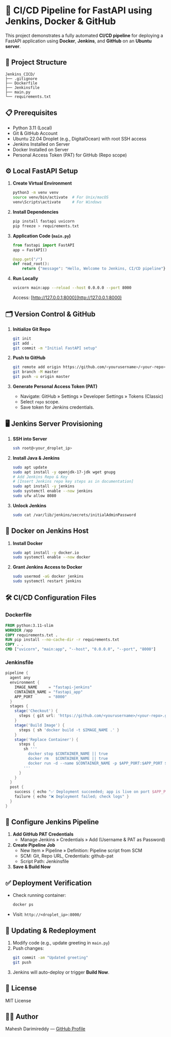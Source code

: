 
# 🚀 CI/CD Pipeline for FastAPI using Jenkins, Docker & GitHub

This project demonstrates a fully automated **CI/CD pipeline** for deploying a FastAPI application using **Docker**, **Jenkins**, and **GitHub** on an **Ubuntu server**.

## 📂 Project Structure
```
Jenkins_CICD/
├── .gitignore
├── Dockerfile
├── Jenkinsfile
├── main.py
└── requirements.txt
```

## 📋 Prerequisites
- Python 3.11 (Local)
- Git & GitHub Account
- Ubuntu 22.04 Droplet (e.g., DigitalOcean) with root SSH access
- Jenkins Installed on Server
- Docker Installed on Server
- Personal Access Token (PAT) for GitHub (Repo scope)

## ⚙️ Local FastAPI Setup
1. **Create Virtual Environment**
    ```bash
    python3 -m venv venv
    source venv/bin/activate  # For Unix/macOS
    venv\Scripts\activate     # For Windows
    ```

2. **Install Dependencies**
    ```bash
    pip install fastapi uvicorn
    pip freeze > requirements.txt
    ```

3. **Application Code (`main.py`)**
    ```python
    from fastapi import FastAPI
    app = FastAPI()

    @app.get("/")
    def read_root():
        return {"message": "Hello, Welcome to Jenkins, CI/CD pipeline"}
    ```

4. **Run Locally**
    ```bash
    uvicorn main:app --reload --host 0.0.0.0 --port 8000
    ```
    Access: [http://127.0.0.1:8000](http://127.0.0.1:8000)

## 🗂️ Version Control & GitHub
1. **Initialize Git Repo**
    ```bash
    git init
    git add .
    git commit -m "Initial FastAPI setup"
    ```

2. **Push to GitHub**
    ```bash
    git remote add origin https://github.com/<yourusername>/<your-repo>.git
    git branch -M master
    git push -u origin master
    ```

3. **Generate Personal Access Token (PAT)**
    - Navigate: GitHub » Settings » Developer Settings » Tokens (Classic)
    - Select `repo` scope.
    - Save token for Jenkins credentials.

## 🖥️ Jenkins Server Provisioning
1. **SSH into Server**
    ```bash
    ssh root@<your_droplet_ip>
    ```

2. **Install Java & Jenkins**
    ```bash
    sudo apt update
    sudo apt install -y openjdk-17-jdk wget gnupg
    # Add Jenkins Repo & Key
    # [Insert Jenkins repo key steps as in documentation]
    sudo apt install -y jenkins
    sudo systemctl enable --now jenkins
    sudo ufw allow 8080
    ```

3. **Unlock Jenkins**
    ```bash
    sudo cat /var/lib/jenkins/secrets/initialAdminPassword
    ```

## 🐳 Docker on Jenkins Host
1. **Install Docker**
    ```bash
    sudo apt install -y docker.io
    sudo systemctl enable --now docker
    ```

2. **Grant Jenkins Access to Docker**
    ```bash
    sudo usermod -aG docker jenkins
    sudo systemctl restart jenkins
    ```

## 🛠️ CI/CD Configuration Files
### Dockerfile
```Dockerfile
FROM python:3.11-slim
WORKDIR /app
COPY requirements.txt .
RUN pip install --no-cache-dir -r requirements.txt
COPY . .
CMD ["uvicorn", "main:app", "--host", "0.0.0.0", "--port", "8000"]
```

### Jenkinsfile
```groovy
pipeline {
  agent any
  environment {
    IMAGE_NAME     = "fastapi-jenkins"
    CONTAINER_NAME = "fastapi_app"
    APP_PORT       = "8000"
  }
  stages {
    stage('Checkout') {
      steps { git url: 'https://github.com/<yourusername>/<your-repo>.git', credentialsId: 'github-pat' }
    }
    stage('Build Image') {
      steps { sh 'docker build -t $IMAGE_NAME .' }
    }
    stage('Replace Container') {
      steps {
        sh '''
          docker stop $CONTAINER_NAME || true
          docker rm   $CONTAINER_NAME || true
          docker run -d --name $CONTAINER_NAME -p $APP_PORT:$APP_PORT $IMAGE_NAME
        '''
      }
    }
  }
  post {
    success { echo "✅ Deployment succeeded; app is live on port $APP_PORT" }
    failure { echo "❌ Deployment failed; check logs" }
  }
}
```

## 🔄 Configure Jenkins Pipeline
1. **Add GitHub PAT Credentials**
    - Manage Jenkins » Credentials » Add (Username & PAT as Password)
2. **Create Pipeline Job**
    - New Item » Pipeline » Definition: Pipeline script from SCM
    - SCM: Git, Repo URL, Credentials: github-pat
    - Script Path: Jenkinsfile
3. **Save & Build Now**

## ✅ Deployment Verification
- Check running container:
    ```bash
    docker ps
    ```
- Visit: `http://<droplet_ip>:8000/`

## 🔄 Updating & Redeployment
1. Modify code (e.g., update greeting in `main.py`)
2. Push changes:
    ```bash
    git commit -am "Updated greeting"
    git push
    ```
3. Jenkins will auto-deploy or trigger **Build Now**.

## 📜 License
MIT License

## 🙋‍♂️ Author
Mahesh Darimireddy — [GitHub Profile](https://github.com/Maahi312)
